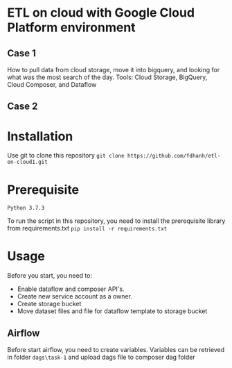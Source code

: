# ETL on cloud with Google Cloud Platform environment

## Case 1
How to pull data from cloud storage, move it into bigquery, and looking for what was the most search of the day. 
Tools: Cloud Storage, BigQuery, Cloud Composer, and Dataflow

## Case 2

# Installation
Use git to clone this repository
`git clone https://github.com/fdhanh/etl-on-cloud1.git`

# Prerequisite

`Python 3.7.3`

To run the script in this repository, you need to install the prerequisite library from requirements.txt
`pip install -r requirements.txt`

# Usage
Before you start, you need to:
- Enable dataflow and composer API's.
- Create new service account as a owner.
- Create storage bucket
- Move dataset files and file for dataflow template to storage bucket

## Airflow
Before start airflow, you need to create variables. Variables can be retrieved in folder `dags\task-1` and upload dags file to composer dag folder
